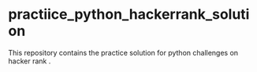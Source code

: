 # practiice_python_hackerrank_solution
This repository contains the practice solution for python challenges on hacker rank .
